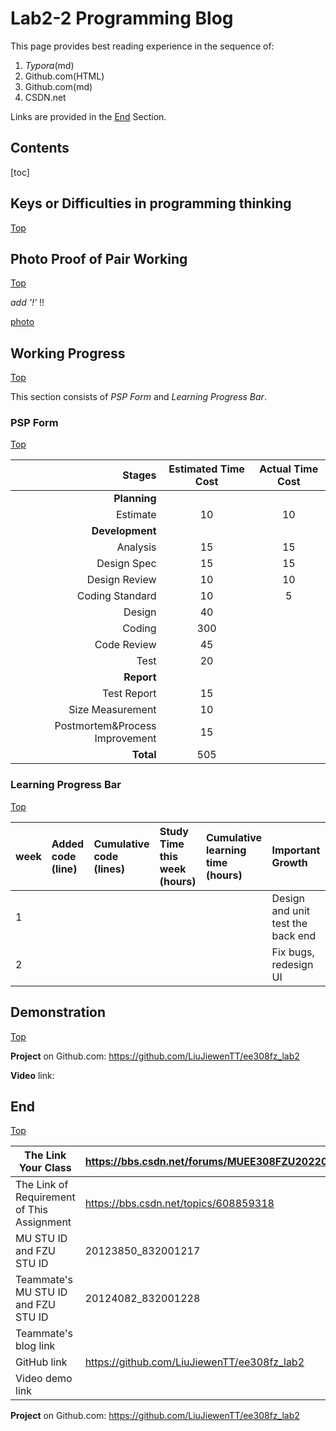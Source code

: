 # Lab2-2 Programming Blog

This page provides best reading experience in the sequence of:

1. *Typora*(md)
2. Github.com(HTML)
3. Github.com(md)
4. CSDN.net

Links are provided in the [End](#End) Section.

## Contents

[toc]

## Keys or Difficulties in programming thinking

[Top](#Contents)

## Photo Proof of Pair Working

[Top](#Contents)

*add '!'* !!

[photo](./pics/pair_work/photo-2.jpg)

## Working Progress

[Top](#Contents)

This section consists of *PSP Form* and *Learning Progress Bar*.

### PSP Form

[Top](#Contents)

|                     **Stages** | **Estimated Time Cost** | **Actual Time Cost** |
| -----------------------------: | :---------------------: | :------------------: |
|                   **Planning** |                         |                      |
|                       Estimate |           10            |          10          |
|                **Development** |                         |                      |
|                       Analysis |           15            |          15          |
|                    Design Spec |           15            |          15          |
|                  Design Review |           10            |          10          |
|                Coding Standard |           10            |          5           |
|                         Design |           40            |                      |
|                         Coding |           300           |                      |
|                    Code Review |           45            |                      |
|                           Test |           20            |                      |
|                     **Report** |                         |                      |
|                    Test Report |           15            |                      |
|               Size Measurement |           10            |                      |
| Postmortem&Process Improvement |           15            |                      |
|                      **Total** |           505           |                      |

### Learning Progress Bar

[Top](#Contents)

| week | Added code (line) | Cumulative code (lines) | Study Time this week (hours) | Cumulative learning time (hours) | Important Growth                  |
| :--- | :---------------- | :---------------------- | :--------------------------- | :------------------------------- | :-------------------------------- |
| 1    |                   |                         |                              |                                  | Design and unit test the back end |
| 2    |                   |                         |                              |                                  | Fix bugs, redesign UI             |

## Demonstration

[Top](#Contents)

**Project** on Github.com: https://github.com/LiuJiewenTT/ee308fz_lab2

**Video** link: 

## End

[Top](#Contents)

| The Link Your Class                        | https://bbs.csdn.net/forums/MUEE308FZU202201 |
| ------------------------------------------ | -------------------------------------------- |
| The Link of Requirement of This Assignment | https://bbs.csdn.net/topics/608859318        |
| MU STU ID and FZU STU ID                   | 20123850_832001217                           |
| Teammate's MU STU ID and FZU STU ID        | 20124082_832001228                           |
| Teammate's blog link                       | <concrete link>                              |
| GitHub link                                | https://github.com/LiuJiewenTT/ee308fz_lab2  |
| Video demo link                            | <concrete link>                              |

**Project** on Github.com: https://github.com/LiuJiewenTT/ee308fz_lab2





